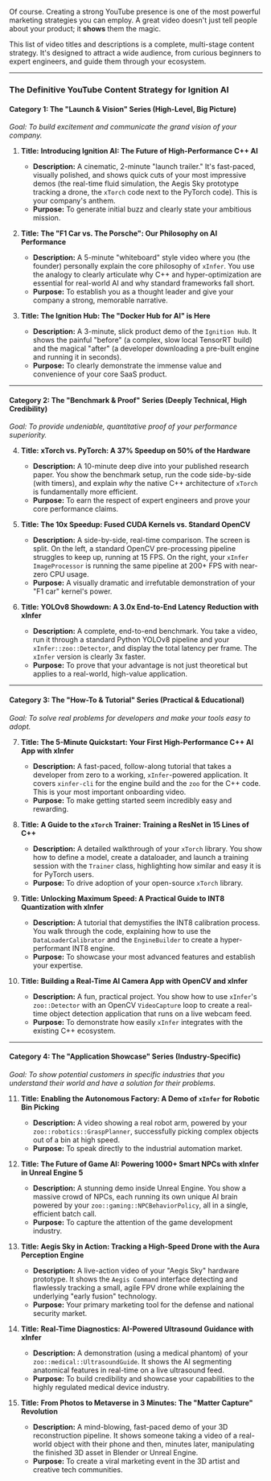 Of course. Creating a strong YouTube presence is one of the most powerful marketing strategies you can employ. A great video doesn't just tell people about your product; it **shows** them the magic.

This list of video titles and descriptions is a complete, multi-stage content strategy. It's designed to attract a wide audience, from curious beginners to expert engineers, and guide them through your ecosystem.

---

### **The Definitive YouTube Content Strategy for Ignition AI**

#### **Category 1: The "Launch & Vision" Series (High-Level, Big Picture)**
*Goal: To build excitement and communicate the grand vision of your company.*

1.  **Title:** **Introducing Ignition AI: The Future of High-Performance C++ AI**
    *   **Description:** A cinematic, 2-minute "launch trailer." It's fast-paced, visually polished, and shows quick cuts of your most impressive demos (the real-time fluid simulation, the Aegis Sky prototype tracking a drone, the `xTorch` code next to the PyTorch code). This is your company's anthem.
    *   **Purpose:** To generate initial buzz and clearly state your ambitious mission.

2.  **Title:** **The "F1 Car vs. The Porsche": Our Philosophy on AI Performance**
    *   **Description:** A 5-minute "whiteboard" style video where you (the founder) personally explain the core philosophy of `xInfer`. You use the analogy to clearly articulate why C++ and hyper-optimization are essential for real-world AI and why standard frameworks fall short.
    *   **Purpose:** To establish you as a thought leader and give your company a strong, memorable narrative.

3.  **Title:** **The Ignition Hub: The "Docker Hub for AI" is Here**
    *   **Description:** A 3-minute, slick product demo of the `Ignition Hub`. It shows the painful "before" (a complex, slow local TensorRT build) and the magical "after" (a developer downloading a pre-built engine and running it in seconds).
    *   **Purpose:** To clearly demonstrate the immense value and convenience of your core SaaS product.

---

#### **Category 2: The "Benchmark & Proof" Series (Deeply Technical, High Credibility)**
*Goal: To provide undeniable, quantitative proof of your performance superiority.*

4.  **Title:** **xTorch vs. PyTorch: A 37% Speedup on 50% of the Hardware**
    *   **Description:** A 10-minute deep dive into your published research paper. You show the benchmark setup, run the code side-by-side (with timers), and explain *why* the native C++ architecture of `xTorch` is fundamentally more efficient.
    *   **Purpose:** To earn the respect of expert engineers and prove your core performance claims.

5.  **Title:** **The 10x Speedup: Fused CUDA Kernels vs. Standard OpenCV**
    *   **Description:** A side-by-side, real-time comparison. The screen is split. On the left, a standard OpenCV pre-processing pipeline struggles to keep up, running at 15 FPS. On the right, your `xInfer` `ImageProcessor` is running the same pipeline at 200+ FPS with near-zero CPU usage.
    *   **Purpose:** A visually dramatic and irrefutable demonstration of your "F1 car" kernel's power.

6.  **Title:** **YOLOv8 Showdown: A 3.0x End-to-End Latency Reduction with xInfer**
    *   **Description:** A complete, end-to-end benchmark. You take a video, run it through a standard Python YOLOv8 pipeline and your `xInfer::zoo::Detector`, and display the total latency per frame. The `xInfer` version is clearly 3x faster.
    *   **Purpose:** To prove that your advantage is not just theoretical but applies to a real-world, high-value application.

---

#### **Category 3: The "How-To & Tutorial" Series (Practical & Educational)**
*Goal: To solve real problems for developers and make your tools easy to adopt.*

7.  **Title:** **The 5-Minute Quickstart: Your First High-Performance C++ AI App with xInfer**
    *   **Description:** A fast-paced, follow-along tutorial that takes a developer from zero to a working, `xInfer`-powered application. It covers `xinfer-cli` for the engine build and the `zoo` for the C++ code. This is your most important onboarding video.
    *   **Purpose:** To make getting started seem incredibly easy and rewarding.

8.  **Title:** **A Guide to the `xTorch` Trainer: Training a ResNet in 15 Lines of C++**
    *   **Description:** A detailed walkthrough of your `xTorch` library. You show how to define a model, create a dataloader, and launch a training session with the `Trainer` class, highlighting how similar and easy it is for PyTorch users.
    *   **Purpose:** To drive adoption of your open-source `xTorch` library.

9.  **Title:** **Unlocking Maximum Speed: A Practical Guide to INT8 Quantization with xInfer**
    *   **Description:** A tutorial that demystifies the INT8 calibration process. You walk through the code, explaining how to use the `DataLoaderCalibrator` and the `EngineBuilder` to create a hyper-performant INT8 engine.
    *   **Purpose:** To showcase your most advanced features and establish your expertise.

10. **Title:** **Building a Real-Time AI Camera App with OpenCV and xInfer**
    *   **Description:** A fun, practical project. You show how to use `xInfer`'s `zoo::Detector` with an OpenCV `VideoCapture` loop to create a real-time object detection application that runs on a live webcam feed.
    *   **Purpose:** To demonstrate how easily `xInfer` integrates with the existing C++ ecosystem.

---

#### **Category 4: The "Application Showcase" Series (Industry-Specific)**
*Goal: To show potential customers in specific industries that you understand their world and have a solution for their problems.*

11. **Title:** **Enabling the Autonomous Factory: A Demo of `xInfer` for Robotic Bin Picking**
    *   **Description:** A video showing a real robot arm, powered by your `zoo::robotics::GraspPlanner`, successfully picking complex objects out of a bin at high speed.
    *   **Purpose:** To speak directly to the industrial automation market.

12. **Title:** **The Future of Game AI: Powering 1000+ Smart NPCs with xInfer in Unreal Engine 5**
    *   **Description:** A stunning demo inside Unreal Engine. You show a massive crowd of NPCs, each running its own unique AI brain powered by your `zoo::gaming::NPCBehaviorPolicy`, all in a single, efficient batch call.
    *   **Purpose:** To capture the attention of the game development industry.

13. **Title:** **Aegis Sky in Action: Tracking a High-Speed Drone with the Aura Perception Engine**
    *   **Description:** A live-action video of your "Aegis Sky" hardware prototype. It shows the `Aegis Command` interface detecting and flawlessly tracking a small, agile FPV drone while explaining the underlying "early fusion" technology.
    *   **Purpose:** Your primary marketing tool for the defense and national security market.

14. **Title:** **Real-Time Diagnostics: AI-Powered Ultrasound Guidance with xInfer**
    *   **Description:** A demonstration (using a medical phantom) of your `zoo::medical::UltrasoundGuide`. It shows the AI segmenting anatomical features in real-time on a live ultrasound feed.
    *   **Purpose:** To build credibility and showcase your capabilities to the highly regulated medical device industry.

15. **Title:** **From Photos to Metaverse in 3 Minutes: The "Matter Capture" Revolution**
    *   **Description:** A mind-blowing, fast-paced demo of your 3D reconstruction pipeline. It shows someone taking a video of a real-world object with their phone and then, minutes later, manipulating the finished 3D asset in Blender or Unreal Engine.
    *   **Purpose:** To create a viral marketing event in the 3D artist and creative tech communities.